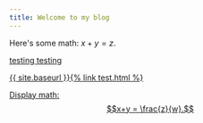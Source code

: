 ```yaml
---
title: Welcome to my blog
---
```


Here's some math: $x+y=z$.

<a href="/skills-github-pages/">testing</data>
<a href="/test.html">testing</data>

{{ site.baseurl }}{% link test.html %}

Display math:
$$x+y = \frac{z}{w}.$$
